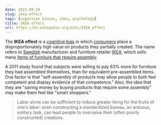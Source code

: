 ```yaml
---
date: 2021-09-29
slug: ikea-effect
tags: [cognitive biases, ikea, psychology]
title: IKEA effect
url: https://en.wikipedia.org/wiki/IKEA_effect
---
```


The **IKEA effect** is a [cognitive bias](https://en.wikipedia.org/wiki/Cognitive_bias) in which [consumers](https://en.wikipedia.org/wiki/Consumer) place a disproportionately high value on products they partially created. The name refers to [Swedish](https://en.wikipedia.org/wiki/Sweden) manufacturer and furniture retailer [IKEA](https://en.wikipedia.org/wiki/IKEA), which sells many [items of furniture that require assembly](https://en.wikipedia.org/wiki/Ready-to-assemble_furniture).

A 2011 study found that subjects were willing to pay 63% more for furniture they had assembled themselves, than for equivalent pre-assembled items. One factor is that "self-assembly of products may allow people to both feel competent and display evidence of that competence." Also, the idea that they are "saving money by buying products that require some assembly" may make them feel like "smart shoppers."

> Labor alone can be sufficient to induce greater liking for the fruits of one's labor: even constructing a standardized bureau, an arduous, solitary task, can lead people to overvalue their (often poorly constructed) creations.

